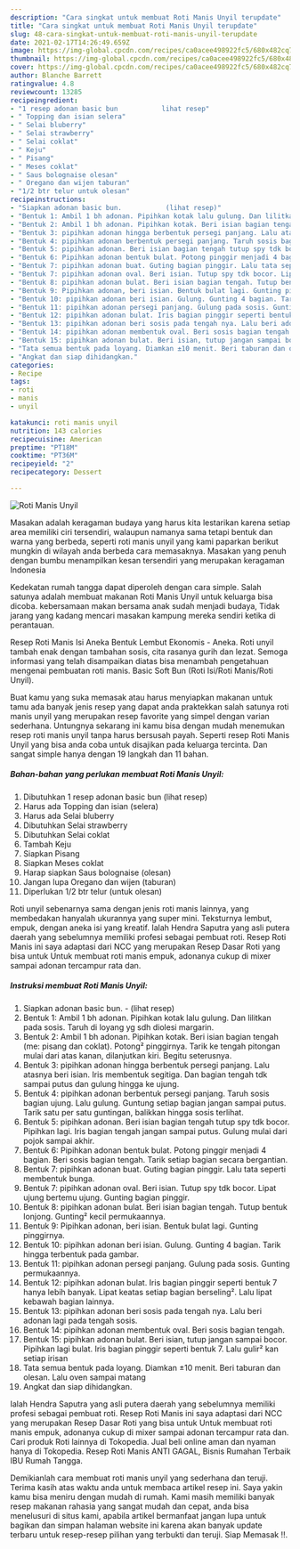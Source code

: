 ```yaml
---
description: "Cara singkat untuk membuat Roti Manis Unyil terupdate"
title: "Cara singkat untuk membuat Roti Manis Unyil terupdate"
slug: 48-cara-singkat-untuk-membuat-roti-manis-unyil-terupdate
date: 2021-02-17T14:26:49.659Z
image: https://img-global.cpcdn.com/recipes/ca0acee498922fc5/680x482cq70/roti-manis-unyil-foto-resep-utama.jpg
thumbnail: https://img-global.cpcdn.com/recipes/ca0acee498922fc5/680x482cq70/roti-manis-unyil-foto-resep-utama.jpg
cover: https://img-global.cpcdn.com/recipes/ca0acee498922fc5/680x482cq70/roti-manis-unyil-foto-resep-utama.jpg
author: Blanche Barrett
ratingvalue: 4.8
reviewcount: 13285
recipeingredient:
- "1 resep adonan basic bun           lihat resep"
- " Topping dan isian selera"
- " Selai bluberry"
- " Selai strawberry"
- " Selai coklat"
- " Keju"
- " Pisang"
- " Meses coklat"
- " Saus bolognaise olesan"
- " Oregano dan wijen taburan"
- "1/2 btr telur untuk olesan"
recipeinstructions:
- "Siapkan adonan basic bun.           (lihat resep)"
- "Bentuk 1: Ambil 1 bh adonan. Pipihkan kotak lalu gulung. Dan lilitkan pada sosis. Taruh di loyang yg sdh diolesi margarin."
- "Bentuk 2: Ambil 1 bh adonan. Pipihkan kotak. Beri isian bagian tengah (me: pisang dan coklat). Potong² pinggirnya. Tarik ke tengah pitongan mulai dari atas kanan, dilanjutkan kiri. Begitu seterusnya."
- "Bentuk 3: pipihkan adonan hingga berbentuk persegi panjang. Lalu atasnya beri isian. Iris membentuk segitiga. Dan bagian tengah tdk sampai putus dan gulung hingga ke ujung."
- "Bentuk 4: pipihkan adonan berbentuk persegi panjang. Taruh sosis bagian ujung. Lalu gulung. Guntung setiap bagian jangan sampai putus. Tarik satu per satu guntingan, balikkan hingga sosis terlihat."
- "Bentuk 5: pipihkan adonan. Beri isian bagian tengah tutup spy tdk bocor. Pipihkan lagi. Iris bagian tengah jangan sampai putus. Gulung mulai dari pojok sampai akhir."
- "Bentuk 6: Pipihkan adonan bentuk bulat. Potong pinggir menjadi 4 bagian. Beri sosis bagian tengah. Tarik setiap bagian secara bergantian."
- "Bentuk 7: pipihkan adonan buat. Guting bagian pinggir. Lalu tata seperti membentuk bunga."
- "Bentuk 7: pipihkan adonan oval. Beri isian. Tutup spy tdk bocor. Lipat ujung bertemu ujung. Gunting bagian pinggir."
- "Bentuk 8: pipihkan adonan bulat. Beri isian bagian tengah. Tutup bentuk lonjong. Gunting² kecil permukaannya."
- "Bentuk 9: Pipihkan adonan, beri isian. Bentuk bulat lagi. Gunting pinggirnya."
- "Bentuk 10: pipihkan adonan beri isian. Gulung. Gunting 4 bagian. Tarik hingga terbentuk pada gambar."
- "Bentuk 11: pipihkan adonan persegi panjang. Gulung pada sosis. Gunting permukaannya."
- "Bentuk 12: pipihkan adonan bulat. Iris bagian pinggir seperti bentuk 7 hanya lebih banyak. Lipat keatas setiap bagian berseling². Lalu lipat kebawah bagian lainnya."
- "Bentuk 13: pipihkan adonan beri sosis pada tengah nya. Lalu beri adonan lagi pada tengah sosis."
- "Bentuk 14: pipihkan adonan membentuk oval. Beri sosis bagian tengah."
- "Bentuk 15: pipihkan adonan bulat. Beri isian, tutup jangan sampai bocor. Pipihkan lagi bulat. Iris bagian pinggir seperti bentuk 7. Lalu gulir² kan setiap irisan"
- "Tata semua bentuk pada loyang. Diamkan ±10 menit. Beri taburan dan olesan. Lalu oven sampai matang"
- "Angkat dan siap dihidangkan."
categories:
- Recipe
tags:
- roti
- manis
- unyil

katakunci: roti manis unyil 
nutrition: 143 calories
recipecuisine: American
preptime: "PT18M"
cooktime: "PT36M"
recipeyield: "2"
recipecategory: Dessert

---
```



![Roti Manis Unyil](https://img-global.cpcdn.com/recipes/ca0acee498922fc5/680x482cq70/roti-manis-unyil-foto-resep-utama.jpg)

Masakan adalah keragaman budaya yang harus kita lestarikan karena setiap area memiliki ciri tersendiri, walaupun namanya sama tetapi bentuk dan warna yang berbeda, seperti roti manis unyil yang kami paparkan berikut mungkin di wilayah anda berbeda cara memasaknya. Masakan yang penuh dengan bumbu menampilkan kesan tersendiri yang merupakan keragaman Indonesia

Kedekatan rumah tangga dapat diperoleh dengan cara simple. Salah satunya adalah membuat makanan Roti Manis Unyil untuk keluarga bisa dicoba. kebersamaan makan bersama anak sudah menjadi budaya, Tidak jarang yang kadang mencari masakan kampung mereka sendiri ketika di perantauan.

Resep Roti Manis Isi Aneka Bentuk Lembut Ekonomis - Aneka. Roti unyil tambah enak dengan tambahan sosis, cita rasanya gurih dan lezat. Semoga informasi yang telah disampaikan diatas bisa menambah pengetahuan mengenai pembuatan roti manis. Basic Soft Bun (Roti Isi/Roti Manis/Roti Unyil).

Buat kamu yang suka memasak atau harus menyiapkan makanan untuk tamu ada banyak jenis resep yang dapat anda praktekkan salah satunya roti manis unyil yang merupakan resep favorite yang simpel dengan varian sederhana. Untungnya sekarang ini kamu bisa dengan mudah menemukan resep roti manis unyil tanpa harus bersusah payah.
Seperti resep Roti Manis Unyil yang bisa anda coba untuk disajikan pada keluarga tercinta. Dan sangat simple hanya dengan 19 langkah dan 11 bahan.


<!--inarticleads1-->

##### Bahan-bahan yang perlukan membuat Roti Manis Unyil:

1. Dibutuhkan 1 resep adonan basic bun           (lihat resep)
1. Harus ada  Topping dan isian (selera)
1. Harus ada  Selai bluberry
1. Dibutuhkan  Selai strawberry
1. Dibutuhkan  Selai coklat
1. Tambah  Keju
1. Siapkan  Pisang
1. Siapkan  Meses coklat
1. Harap siapkan  Saus bolognaise (olesan)
1. Jangan lupa  Oregano dan wijen (taburan)
1. Diperlukan 1/2 btr telur (untuk olesan)


Roti unyil sebenarnya sama dengan jenis roti manis lainnya, yang membedakan hanyalah ukurannya yang super mini. Teksturnya lembut, empuk, dengan aneka isi yang kreatif. Ialah Hendra Saputra yang asli putera daerah yang sebelumnya memiliki profesi sebagai pembuat roti. Resep Roti Manis ini saya adaptasi dari NCC yang merupakan Resep Dasar Roti yang bisa untuk Untuk membuat roti manis empuk, adonanya cukup di mixer sampai adonan tercampur rata dan. 

<!--inarticleads2-->

##### Instruksi membuat  Roti Manis Unyil:

1. Siapkan adonan basic bun. -           (lihat resep)
1. Bentuk 1: Ambil 1 bh adonan. Pipihkan kotak lalu gulung. Dan lilitkan pada sosis. Taruh di loyang yg sdh diolesi margarin.
1. Bentuk 2: Ambil 1 bh adonan. Pipihkan kotak. Beri isian bagian tengah (me: pisang dan coklat). Potong² pinggirnya. Tarik ke tengah pitongan mulai dari atas kanan, dilanjutkan kiri. Begitu seterusnya.
1. Bentuk 3: pipihkan adonan hingga berbentuk persegi panjang. Lalu atasnya beri isian. Iris membentuk segitiga. Dan bagian tengah tdk sampai putus dan gulung hingga ke ujung.
1. Bentuk 4: pipihkan adonan berbentuk persegi panjang. Taruh sosis bagian ujung. Lalu gulung. Guntung setiap bagian jangan sampai putus. Tarik satu per satu guntingan, balikkan hingga sosis terlihat.
1. Bentuk 5: pipihkan adonan. Beri isian bagian tengah tutup spy tdk bocor. Pipihkan lagi. Iris bagian tengah jangan sampai putus. Gulung mulai dari pojok sampai akhir.
1. Bentuk 6: Pipihkan adonan bentuk bulat. Potong pinggir menjadi 4 bagian. Beri sosis bagian tengah. Tarik setiap bagian secara bergantian.
1. Bentuk 7: pipihkan adonan buat. Guting bagian pinggir. Lalu tata seperti membentuk bunga.
1. Bentuk 7: pipihkan adonan oval. Beri isian. Tutup spy tdk bocor. Lipat ujung bertemu ujung. Gunting bagian pinggir.
1. Bentuk 8: pipihkan adonan bulat. Beri isian bagian tengah. Tutup bentuk lonjong. Gunting² kecil permukaannya.
1. Bentuk 9: Pipihkan adonan, beri isian. Bentuk bulat lagi. Gunting pinggirnya.
1. Bentuk 10: pipihkan adonan beri isian. Gulung. Gunting 4 bagian. Tarik hingga terbentuk pada gambar.
1. Bentuk 11: pipihkan adonan persegi panjang. Gulung pada sosis. Gunting permukaannya.
1. Bentuk 12: pipihkan adonan bulat. Iris bagian pinggir seperti bentuk 7 hanya lebih banyak. Lipat keatas setiap bagian berseling². Lalu lipat kebawah bagian lainnya.
1. Bentuk 13: pipihkan adonan beri sosis pada tengah nya. Lalu beri adonan lagi pada tengah sosis.
1. Bentuk 14: pipihkan adonan membentuk oval. Beri sosis bagian tengah.
1. Bentuk 15: pipihkan adonan bulat. Beri isian, tutup jangan sampai bocor. Pipihkan lagi bulat. Iris bagian pinggir seperti bentuk 7. Lalu gulir² kan setiap irisan
1. Tata semua bentuk pada loyang. Diamkan ±10 menit. Beri taburan dan olesan. Lalu oven sampai matang
1. Angkat dan siap dihidangkan.


Ialah Hendra Saputra yang asli putera daerah yang sebelumnya memiliki profesi sebagai pembuat roti. Resep Roti Manis ini saya adaptasi dari NCC yang merupakan Resep Dasar Roti yang bisa untuk Untuk membuat roti manis empuk, adonanya cukup di mixer sampai adonan tercampur rata dan. Cari produk Roti lainnya di Tokopedia. Jual beli online aman dan nyaman hanya di Tokopedia. Resep Roti Manis ANTI GAGAL, Bisnis Rumahan Terbaik IBU Rumah Tangga. 

Demikianlah cara membuat roti manis unyil yang sederhana dan teruji. Terima kasih atas waktu anda untuk membaca artikel resep ini. Saya yakin kamu bisa meniru dengan mudah di rumah. Kami masih memiliki banyak resep makanan rahasia yang sangat mudah dan cepat, anda bisa menelusuri di situs kami, apabila artikel bermanfaat jangan lupa untuk bagikan dan simpan halaman website ini karena akan banyak update terbaru untuk resep-resep pilihan yang terbukti dan teruji. Siap Memasak !!. 

